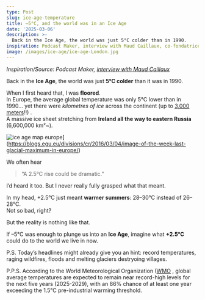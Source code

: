 ```yaml
---
type: Post
slug: ice-age-temperature
title: –5°C, and the world was in an Ice Age
date: '2025-03-06'
description: >-
  Back in the Ice Age, the world was just 5°C colder than in 1990.
inspiration: Podcast Maker, interview with Maud Caillaux, co-fondatrice de Green-Got.
image: /images/ice-age/ice-age-London.jpg
---
```


*Inspiration/Source: Podcast Maker, [interview with Maud Caillaux](https://youtu.be/qLQhSgex-UI)*


Back in the **Ice Age**, the world was just **5°C colder** than it was in 1990.  

When I first heard that, I was **floored**.  
In Europe, the average global temperature was only 5°C lower than in 1990… yet there were *kilometres of ice*  across the continent (up to [3,000 meters](https://icemap.no/en/)!!) .  
A massive ice sheet stretching from **Ireland all the way to eastern Russia** (6,600,000 km²~).

![ice age map europe](images/ice-age/ice-age-map-europe.jpg)](https://blogs.egu.eu/divisions/cr/2016/03/04/image-of-the-week-last-glacial-maximum-in-europe/)  

We often hear

> “A 2.5°C rise could be dramatic.”

I’d heard it too. But I never really fully grasped what that meant.  

In my head, +2.5°C just meant **warmer summers**: 28–30°C instead of 26–28°C.  
Not so bad, right?  

But the reality is nothing like that.  

If –5°C was enough to plunge us into an **Ice Age**, imagine what **+2.5°C** could do to the world we live in now. 


P.S. Today’s headlines might already give you an hint: record temperatures, raging wildfires, floods and melting glaciers destryoing villages.

P.P.S. According to the World Meteorological Organization ([WMO](https://wmo.int/media/news/global-climate-predictions-show-temperatures-expected-remain-or-near-record-levels-coming-5-years) , global average temperatures are expected to remain near record-high levels for the next five years (2025-2029), with an 86% chance of at least one year exceeding the 1.5°C pre-industrial warming threshold.